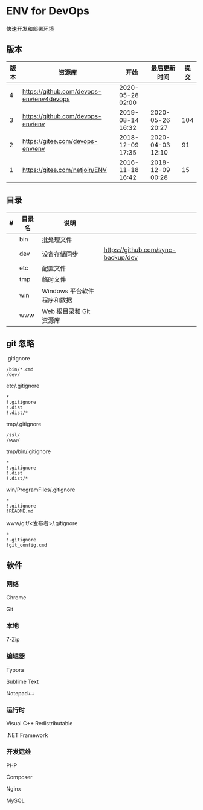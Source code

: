# ENV for DevOps

快速开发和部署环境



## 版本

| 版本 | 资源库                                   | 开始             | 最后更新时间     | 提交 |
| ---- | ---------------------------------------- | ---------------- | ---------------- | ---- |
| 4    | https://github.com/devops-env/env4devops | 2020-05-28 02:00 |                  |      |
| 3    | https://github.com/devops-env/env        | 2019-08-14 16:32 | 2020-05-26 20:27 | 104  |
| 2    | https://gitee.com/devops-env/env         | 2018-12-09 17:35 | 2020-04-03 12:10 | 91   |
| 1    | https://gitee.com/netjoin/ENV            | 2016-11-18 16:42 | 2018-12-09 00:28 | 15   |



## 目录

| #    | 目录名 | 说明                       |                                    |
| ---- | ------ | -------------------------- | ---------------------------------- |
|      | bin    | 批处理文件                 |                                    |
|      | dev    | 设备存储同步               | https://github.com/sync-backup/dev |
|      | etc    | 配置文件                   |                                    |
|      | tmp    | 临时文件                   |                                    |
|      | win    | Windows 平台软件程序和数据 |                                    |
|      | www    | Web 根目录和 Git 资源库    |                                    |



## git 忽略

.gitignore

```
/bin/*.cmd
/dev/
```

etc/.gitignore

```
*
!.gitignore
!.dist
!.dist/*
```

tmp/.gitignore

```
/ssl/
/www/
```

tmp/bin/.gitignore

```
*
!.gitignore
!.dist
!.dist/*
```

win/ProgramFiles/.gitignore

```
*
!.gitignore
!README.md
```

www/git/<发布者>/.gitignore

```
*
!.gitignore
!git_config.cmd
```



## 软件

### 网络

Chrome

Git

### 本地

7-Zip

### 编辑器

Typora

Sublime Text

Notepad++

### 运行时

Visual C++ Redistributable

.NET Framework

### 开发运维

PHP

Composer

Nginx

MySQL